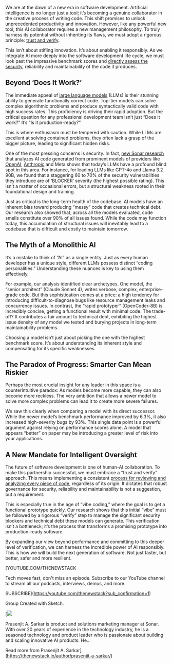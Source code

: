 We are at the dawn of a new era in software development. Artificial intelligence is no longer just a tool; it’s becoming a genuine collaborator in the creative process of writing code. This shift promises to unlock unprecedented productivity and innovation. However, like any powerful new tool, this AI collaborator requires a new management philosophy. To truly harness its potential without inheriting its flaws, we must adopt a rigorous principle: [trust and verify](https://thenewstack.io/ai-generated-code-requires-a-trust-and-verify-approach/).

This isn’t about stifling innovation. It’s about enabling it responsibly. As we integrate AI more deeply into the software development life cycle, we must look past the impressive benchmark scores and [directly assess the security](https://thenewstack.io/test-driven-development-with-llms-never-trust-always-verify/), reliability and maintainability of the code it produces.

## **Beyond ‘Does It Work?’**

The immediate appeal of [large language models](https://roadmap.sh/guides/introduction-to-llms) (LLMs) is their stunning ability to generate functionally correct code. Top-tier models can solve complex algorithmic problems and produce syntactically valid code with high success rates. This proficiency is driving their rapid adoption. But the critical question for any professional development team isn’t just “Does it work?” It’s “Is it production-ready?”

This is where enthusiasm must be tempered with caution. While LLMs are excellent at solving contained problems, they often lack a grasp of the bigger picture, leading to significant hidden risks.

One of the most pressing concerns is security. In fact, [new Sonar research](https://www.sonarsource.com/resources/the-coding-personalities-of-leading-llms/) that analyzes AI code generated from prominent models of providers like [OpenAI](https://thenewstack.io/openai-releases-new-models-trained-for-developers/), [Anthropic](https://thenewstack.io/anthropic-launches-claude-opus-4-and-sonnet-4/) and Meta shows that today’s LLMs have a profound blind spot in this area. For instance, for leading LLMs like GPT-4o and Llama 3.2 90B, we found that a staggering 60 to 70% of the security vulnerabilities they introduce are of ‘BLOCKER’ severity (the highest possible rating). This isn’t a matter of occasional errors, but a structural weakness rooted in their foundational design and training.

Just as critical is the long-term health of the codebase. AI models have an inherent bias toward producing “messy” code that creates technical debt. Our research also showed that, across all the models evaluated, code smells constitute over 90% of all issues found. While the code may function today, this accumulation of structural issues will inevitably lead to a codebase that is difficult and costly to maintain tomorrow.

## **The Myth of a Monolithic AI**

It’s a mistake to think of “AI” as a single entity. Just as every human developer has a unique style, different LLMs possess distinct “coding personalities.” Understanding these nuances is key to using them effectively.

For example, our analysis identified clear archetypes. One model, the “senior architect” (Claude Sonnet 4), writes verbose, complex, enterprise-grade code. But this sophistication comes at a price: a high tendency for introducing difficult-to-diagnose bugs like resource management leaks and concurrency issues. In contrast, the “rapid prototyper” (OpenCoder-8B) is incredibly concise, getting a functional result with minimal code. The trade-off? It contributes a fair amount to technical debt, exhibiting the highest issue density of any model we tested and burying projects in long-term maintainability problems.

Choosing a model isn’t just about picking the one with the highest benchmark score. It’s about understanding its inherent style and compensating for its specific weaknesses.

## **The Paradox of Progress: Smarter Can Mean Riskier**

Perhaps the most crucial insight for any leader in this space is a counterintuitive paradox: As models become more capable, they can also become more reckless. The very ambition that allows a newer model to solve more complex problems can lead it to create more severe failures.

We saw this clearly when comparing a model with its direct successor. While the newer model’s benchmark performance improved by 6.3%, it also increased high-severity bugs by 93%. This single data point is a powerful argument against relying on performance scores alone. A model that appears “better” on paper may be introducing a greater level of risk into your applications.

## **A New Mandate for Intelligent Oversight**

The future of software development is one of human-AI collaboration. To make this partnership successful, we must embrace a “trust and verify” approach. This means implementing a consistent [process for reviewing and analyzing every piece of code](https://thenewstack.io/trust-but-verify-to-get-ai-right-its-adoption-requires-guardrails/), regardless of its origin. It dictates that robust governance for security, reliability and maintainability is not a suggestion, but a requirement.

This is especially true in the age of “vibe coding,” where the goal is to get a functional prototype quickly. Our research shows that this initial “vibe” must be followed by a rigorous “verify” step to manage the significant security blockers and technical debt these models can generate. This verification isn’t a bottleneck; it’s the process that transforms a promising prototype into production-ready software.

By expanding our view beyond performance and committing to this deeper level of verification, we can harness the incredible power of AI responsibly. This is how we will build the next generation of software. Not just faster, but better, safer and more resilient.

[YOUTUBE.COM/THENEWSTACK

Tech moves fast, don't miss an episode. Subscribe to our YouTube
channel to stream all our podcasts, interviews, demos, and more.

SUBSCRIBE](https://youtube.com/thenewstack?sub_confirmation=1)

Group
Created with Sketch.

[![](https://thenewstack.io/wp-content/uploads/2025/08/5659f85b-cropped-e00a390f-prasenjit-sarkar-scaled-1-600x600.jpeg)

Prasenjit A. Sarkar is product and solutions marketing manager at Sonar. With over 20 years of experience in the technology industry, he is a seasoned technology and product leader who is passionate about building and scaling innovative AI products. He...

Read more from Prasenjit A. Sarkar](https://thenewstack.io/author/prasenjit-a-sarkar/)